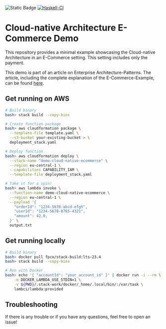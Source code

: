 ![Static Badge](https://img.shields.io/badge/GHC-2024-orange)
[![Haskell-CI](https://github.com/Beleg-6-EAP/demo-cloud-native-ecommerce/actions/workflows/haskell-ci.yml/badge.svg)](https://github.com/Beleg-6-EAP/demo-cloud-native-ecommerce/actions/workflows/haskell-ci.yml)

# Cloud-native Architecture E-Commerce Demo

This repository provides a minimal example showcasing the Cloud-native Architecture in an E-Commerce setting.
This setting includes only the payment.

This demo is part of an article on Enterprise Architecture-Patterns.
The article, including the complete explanation of the E-Commerce-Example, can be found [here](https://github.com/Beleg-6-EAP/Belegarbeit).

## Get running on AWS

```bash
# Build binary
bash> stack build --copy-bins

# Create function package
bash> aws cloudformation package \
  --template-file template.yaml \
  --s3-bucket your-existing-bucket > \
  deployment_stack.yaml

# Deploy function
bash> aws cloudformation deploy \
  --stack-name "demo-cloud-native-ecommerce" \
  --region eu-central-1 \
  --capabilities CAPABILITY_IAM \
  --template-file deployment_stack.yaml

# Take it for a spin!
bash> aws lambda invoke \
  --function-name demo-cloud-native-ecommerce \
  --region eu-central-1 \
  --payload '{
    "orderId": "1234-5678-abcd-efgh",
    "userId": "1234-5678-8765-4321",
    "amount": 42.0,
  }' \
  output.txt
```

## Get running locally
```bash
# Build binary
bash> docker pull fpco/stack-build:lts-23.4
bash> stack build --copy-bins

# Run with Docker
bash> echo '{ "accountId": "your_account_id" }' | docker run -i --rm \
    -e DOCKER_LAMBDA_USE_STDIN=1 \
    -v ${PWD}/.stack-work/docker/_home/.local/bin/:/var/task \
    lambci/lambda:provided
```

## Troubleshooting

If there is any trouble or if you have any questions, feel free to open an issue!
